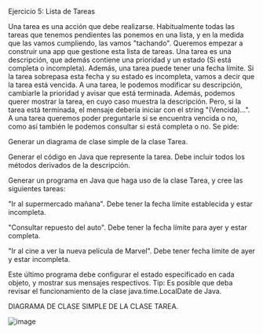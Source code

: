 Ejercicio 5: Lista de Tareas

Una tarea es una acción que debe realizarse. Habitualmente todas las tareas que tenemos pendientes las ponemos en una lista, y en la medida que las vamos cumpliendo, las vamos "tachando". Queremos empezar a construir una app que gestione esta lista de tareas.
Una tarea es una descripción, que además contiene una prioridad y un estado (Si está completa o incompleta). 
Además, una tarea puede tener una fecha límite. Si la tarea sobrepasa esta fecha y su estado es incompleta, vamos a decir que la tarea está vencida.
A una tarea, le podemos modificar su descripción, cambiarle la prioridad y avisar que está terminada. Además, podemos querer mostrar la tarea, en cuyo caso muestra la descripción. Pero, si la tarea está terminada, el mensaje debería iniciar con el string "(Vencida)...".
A una tarea queremos poder preguntarle si se encuentra vencida o no, como así también le podemos consultar si está completa o no.
Se pide:

Generar un diagrama de clase simple de la clase Tarea.

Generar el código en Java que represente la tarea. Debe incluir todos los métodos derivados de la descripción.

Generar un programa en Java que haga uso de la clase Tarea, y cree las siguientes tareas:

"Ir al supermercado mañana". Debe tener la fecha límite establecida y estar incompleta.

"Consultar repuesto del auto". Debe tener la fecha límite para ayer y estar completa.

"Ir al cine a ver la nueva película de Marvel". Debe tener fecha límite de ayer y estar incompleta.


Este último programa debe configurar el estado especificado en cada objeto, y mostrar sus mensajes respectivos.
Tip: Es posible que deba revisar el funcionamiento de la clase java.time.LocalDate de Java.


DIAGRAMA DE CLASE SIMPLE DE LA CLASE TAREA.

![image](https://github.com/FedeCoyra/POO-Coyra_Federico/assets/83997459/9d4172d9-4b31-4e37-adaa-744a43786b9f)

